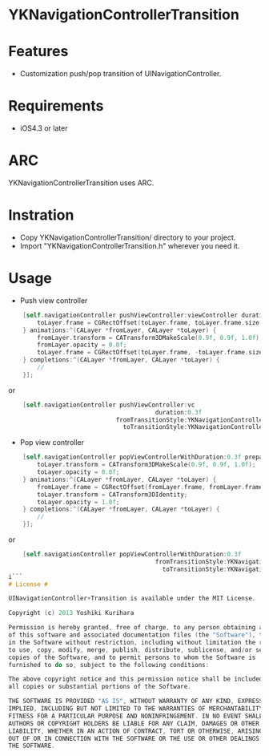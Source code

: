 YKNavigationControllerTransition
==========

# Features #

- Customization push/pop transition of UINavigationController.

# Requirements #

- iOS4.3 or later

# ARC #

YKNavigationControllerTransition uses ARC.

# Instration #

- Copy YKNavigationControllerTransition/ directory to your project.
- Import "YKNavigationControllerTransition.h" wherever you need it.

# Usage #

- Push view controller
``` objective-c
    [self.navigationController pushViewController:viewController duration:0.3f preparations:^(CALayer *fromLayer, CALayer *toLayer) {
        toLayer.frame = CGRectOffset(toLayer.frame, toLayer.frame.size.width, 0.0f);
    } animations:^(CALayer *fromLayer, CALayer *toLayer) {
        fromLayer.transform = CATransform3DMakeScale(0.9f, 0.9f, 1.0f);
        fromLayer.opacity = 0.0f;
        toLayer.frame = CGRectOffset(toLayer.frame, -toLayer.frame.size.width, 0.0f);
    } completions:^(CALayer *fromLayer, CALayer *toLayer) {
        //
    }];
```

or

``` objective-c
    [self.navigationController pushViewController:vc
                                         duration:0.3f
                              fromTransitionStyle:YKNavigationControllerTransitionStyleSlideOutLeft
                                toTransitionStyle:YKNavigationControllerTransitionStyleSlideInRight];
```

- Pop view controller
``` objective-c
    [self.navigationController popViewControllerWithDuration:0.3f preparations:^(CALayer *fromLayer, CALayer *toLayer) {
        toLayer.transform = CATransform3DMakeScale(0.9f, 0.9f, 1.0f);
        toLayer.opacity = 0.0f;
    } animations:^(CALayer *fromLayer, CALayer *toLayer) {
        fromLayer.frame = CGRectOffset(fromLayer.frame, fromLayer.frame.size.width, 0.0f);
        toLayer.transform = CATransform3DIdentity;
        toLayer.opacity = 1.0f;
    } completions:^(CALayer *fromLayer, CALayer *toLayer) {
        //
    }];
```
or

``` objective-c
    [self.navigationController popViewControllerWithDuration:0.3f
                                         fromTransitionStyle:YKNavigationControllerTransitionStyleSlideOutRight
                                           toTransitionStyle:YKNavigationControllerTransitionStyleSlideInLeft];
i```
# License #

UINavigationController+Transition is available under the MIT License.

Copyright (c) 2013 Yoshiki Kurihara

Permission is hereby granted, free of charge, to any person obtaining a copy
of this software and associated documentation files (the "Software"), to deal
in the Software without restriction, including without limitation the rights
to use, copy, modify, merge, publish, distribute, sublicense, and/or sell
copies of the Software, and to permit persons to whom the Software is
furnished to do so, subject to the following conditions:

The above copyright notice and this permission notice shall be included in
all copies or substantial portions of the Software.

THE SOFTWARE IS PROVIDED "AS IS", WITHOUT WARRANTY OF ANY KIND, EXPRESS OR
IMPLIED, INCLUDING BUT NOT LIMITED TO THE WARRANTIES OF MERCHANTABILITY,
FITNESS FOR A PARTICULAR PURPOSE AND NONINFRINGEMENT. IN NO EVENT SHALL THE
AUTHORS OR COPYRIGHT HOLDERS BE LIABLE FOR ANY CLAIM, DAMAGES OR OTHER
LIABILITY, WHETHER IN AN ACTION OF CONTRACT, TORT OR OTHERWISE, ARISING FROM,
OUT OF OR IN CONNECTION WITH THE SOFTWARE OR THE USE OR OTHER DEALINGS IN
THE SOFTWARE.

